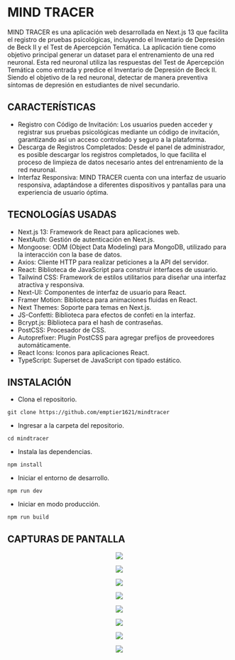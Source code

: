 # MIND TRACER
MIND TRACER es una aplicación web desarrollada en Next.js 13 que facilita el registro de pruebas psicológicas, incluyendo el Inventario de Depresión de Beck II y el Test de Apercepción Temática. La aplicación tiene como objetivo principal generar un dataset para el entrenamiento de una red neuronal. Esta red neuronal utiliza las respuestas del Test de Apercepción Temática como entrada y predice el Inventario de Depresión de Beck II. Siendo el objetivo de la red neuronal, detectar de manera preventiva síntomas de depresión en estudiantes de nivel secundario.

## CARACTERÍSTICAS
- Registro con Código de Invitación: Los usuarios pueden acceder y registrar sus pruebas psicológicas mediante un código de invitación, garantizando así un acceso controlado y seguro a la plataforma.
- Descarga de Registros Completados: Desde el panel de administrador, es posible descargar los registros completados, lo que facilita el proceso de limpieza de datos necesario antes del entrenamiento de la red neuronal.
- Interfaz Responsiva: MIND TRACER cuenta con una interfaz de usuario responsiva, adaptándose a diferentes dispositivos y pantallas para una experiencia de usuario óptima.

## TECNOLOGÍAS USADAS
- Next.js 13: Framework de React para aplicaciones web.
- NextAuth: Gestión de autenticación en Next.js.
- Mongoose: ODM (Object Data Modeling) para MongoDB, utilizado para la interacción con la base de datos.
- Axios: Cliente HTTP para realizar peticiones a la API del servidor.
- React: Biblioteca de JavaScript para construir interfaces de usuario.
- Tailwind CSS: Framework de estilos utilitarios para diseñar una interfaz atractiva y responsiva.
- Next-UI: Componentes de interfaz de usuario para React.
- Framer Motion: Biblioteca para animaciones fluidas en React.
- Next Themes: Soporte para temas en Next.js.
- JS-Confetti: Biblioteca para efectos de confeti en la interfaz.
- Bcrypt.js: Biblioteca para el hash de contraseñas.
- PostCSS: Procesador de CSS.
- Autoprefixer: Plugin PostCSS para agregar prefijos de proveedores automáticamente.
- React Icons: Iconos para aplicaciones React.
- TypeScript: Superset de JavaScript con tipado estático.

## INSTALACIÓN 
- Clona el repositorio.
```
git clone https://github.com/emptier1621/mindtracer
```
- Ingresar a la carpeta del repositorio. 
```
cd mindtracer
```
- Instala las dependencias.
```
npm install
```
- Iniciar el entorno de desarrollo. 
```
npm run dev
```
- Iniciar en modo producción.
```
npm run build
```

## CAPTURAS DE PANTALLA 
<p align="center">
  <img  src="/SCREENS/1.png"/>
</p>
<p align="center">
  <img  src="/SCREENS/2.png"/>
</p>
<p align="center">
  <img  src="/SCREENS/3.png"/>
</p>
<p align="center">
  <img  src="/SCREENS/5.png"/>
</p>
<p align="center">
  <img  src="/SCREENS/6.png"/>
</p>
<p align="center">
  <img  src="/SCREENS/7.png"/>
</p>
<p align="center">
  <img  src="/SCREENS/8.png"/>
</p>
<p align="center">
  <img  src="/SCREENS/9.png"/>
</p>
